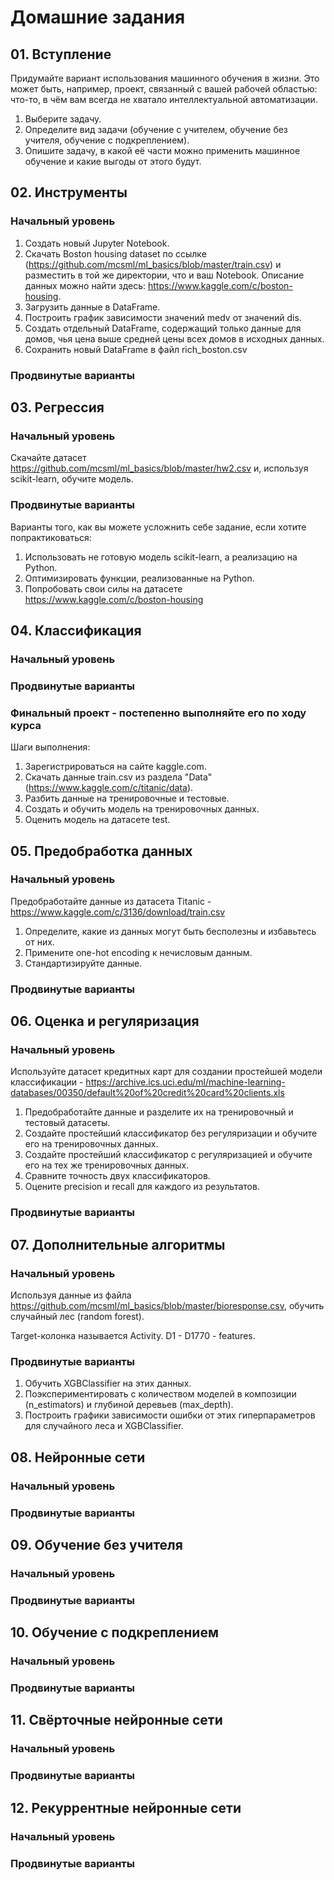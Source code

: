 # Домашние задания

## 01. Вступление

Придумайте вариант использования машинного обучения в жизни. Это может быть, например, проект, связанный с вашей рабочей областью: что-то, в чём вам всегда не хватало интеллектуальной автоматизации.

1. Выберите задачу.
2. Определите вид задачи (обучение с учителем, обучение без учителя, обучение с подкреплением).
3. Опишите задачу, в какой её части можно применить машинное обучение и какие выгоды от этого будут.

## 02. Инструменты

### Начальный уровень

1. Создать новый Jupyter Notebook.
2. Скачать Boston housing dataset по ссылке (https://github.com/mcsml/ml_basics/blob/master/train.csv) и разместить в той же директории, что и ваш Notebook. Описание данных можно найти здесь: https://www.kaggle.com/c/boston-housing.
3. Загрузить данные в DataFrame.
4. Построить график зависимости значений medv от значений dis.
5. Создать отдельный DataFrame, содержащий только данные для домов, чья цена выше средней цены всех домов в исходных данных.
6. Сохранить новый DataFrame в файл rich_boston.csv

### Продвинутые варианты

## 03. Регрессия

### Начальный уровень

Скачайте датасет https://github.com/mcsml/ml_basics/blob/master/hw2.csv и, используя scikit-learn, обучите модель.

### Продвинутые варианты

Варианты того, как вы можете усложнить себе задание, если хотите попрактиковаться:

1. Использовать не готовую модель scikit-learn, а реализацию на Python.
2. Оптимизировать функции, реализованные на Python.
3. Попробовать свои силы на датасете https://www.kaggle.com/c/boston-housing

## 04. Классификация

### Начальный уровень

### Продвинутые варианты

### Финальный проект - постепенно выполняйте его по ходу курса

Шаги выполнения:

1. Зарегистрироваться на сайте kaggle.com.
2. Скачать данные train.csv из раздела "Data" (https://www.kaggle.com/c/titanic/data).
3. Разбить данные на тренировочные и тестовые.
4. Создать и обучить модель на тренировочных данных.
5. Оценить модель на датасете test.

## 05. Предобработка данных

### Начальный уровень

Предобработайте данные из датасета Titanic - https://www.kaggle.com/c/3136/download/train.csv

1. Определите, какие из данных могут быть бесполезны и избавьтесь от них.
2. Примените one-hot encoding к нечисловым данным.
3. Стандартизируйте данные.

### Продвинутые варианты

## 06. Оценка и регуляризация

### Начальный уровень

Используйте датасет кредитных карт для создании простейшей модели классификации - https://archive.ics.uci.edu/ml/machine-learning-databases/00350/default%20of%20credit%20card%20clients.xls

1. Предобработайте данные и разделите их на тренировочный и тестовый датасеты.
2. Создайте простейший классификатор без регуляризации и обучите его на тренировочных данных.
3. Создайте простейший классификатор с регуляризацией и обучите его на тех же тренировочных данных.
4. Сравните точность двух классификаторов.
5. Оцените precision и recall для каждого из результатов.

### Продвинутые варианты

## 07. Дополнительные алгоритмы

### Начальный уровень

Используя данные из файла https://github.com/mcsml/ml_basics/blob/master/bioresponse.csv, обучить случайный лес (random forest).

Target-колонка называется Activity. D1 - D1770 - features.

### Продвинутые варианты

1. Обучить XGBClassifier на этих данных.
2. Поэкспериментировать с количеством моделей в композиции (n_estimators) и глубиной деревьев (max_depth).
3. Построить графики зависимости ошибки от этих гиперпараметров для случайного леса и XGBClassifier.

## 08. Нейронные сети

### Начальный уровень

### Продвинутые варианты

## 09. Обучение без учителя

### Начальный уровень

### Продвинутые варианты

## 10. Обучение с подкреплением

### Начальный уровень

### Продвинутые варианты

## 11. Свёрточные нейронные сети

### Начальный уровень

### Продвинутые варианты

## 12. Рекуррентные нейронные сети

### Начальный уровень

### Продвинутые варианты
